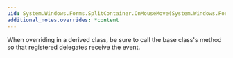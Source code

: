 ```yaml
---
uid: System.Windows.Forms.SplitContainer.OnMouseMove(System.Windows.Forms.MouseEventArgs)
additional_notes.overrides: *content
---
```


<p>When overriding <xref href="System.Windows.Forms.SplitContainer.OnMouseMove(System.Windows.Forms.MouseEventArgs)"></xref> in a derived class, be sure to call the base class's <xref href="System.Windows.Forms.SplitContainer.OnMouseMove(System.Windows.Forms.MouseEventArgs)"></xref> method so that registered delegates receive the event.</p>


